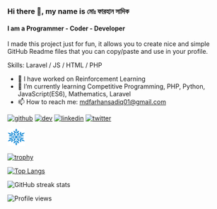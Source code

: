### Hi there 👋, my name is মোঃ ফারহান সাদিক 
#### I am a Programmer - Coder - Developer
I made this project just for fun, it allows you to create nice and simple GitHub Readme files that you can copy/paste and use in your profile.

Skills: Laravel / JS / HTML / PHP

- 🔭 I have worked on Reinforcement Learning 
- 🌱 I’m currently learning Competitive Programming, PHP, Python, JavaScript(ES6), Mathematics, Laravel
- 📫 How to reach me: mdfarhansadiq01@gmail.com 


[<img src='https://cdn.jsdelivr.net/npm/simple-icons@3.0.1/icons/github.svg' alt='github' height='40'>](https://github.com/mdfarhansadiq)  [<img src='https://cdn.jsdelivr.net/npm/simple-icons@3.0.1/icons/dev-dot-to.svg' alt='dev' height='40'>](https://dev.to/mdfarhansadiq)  [<img src='https://cdn.jsdelivr.net/npm/simple-icons@3.0.1/icons/linkedin.svg' alt='linkedin' height='40'>](https://www.linkedin.com/in/mdfarhansadiq/)  [<img src='https://cdn.jsdelivr.net/npm/simple-icons@3.0.1/icons/twitter.svg' alt='twitter' height='40'>](https://twitter.com/mdfarhansadiq)  

<a href='https://archiveprogram.github.com/'><img src='https://raw.githubusercontent.com/acervenky/animated-github-badges/master/assets/acbadge.gif' width='40' height='40'></a> 

[![trophy](https://github-profile-trophy.vercel.app/?username=mdfarhansadiq)](https://github.com/ryo-ma/github-profile-trophy)

[![Top Langs](https://github-readme-stats.vercel.app/api/top-langs/?username=mdfarhansadiq)](https://github.com/anuraghazra/github-readme-stats)



  

![GitHub streak stats](https://github-readme-streak-stats.herokuapp.com/?user=mdfarhansadiq)  

![Profile views](https://gpvc.arturio.dev/mdfarhansadiq)  
